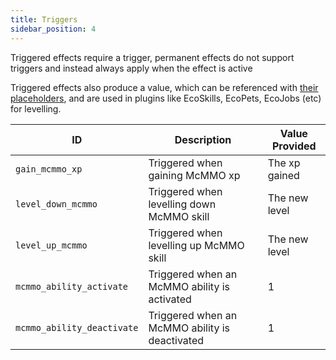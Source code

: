 ```yaml
---
title: Triggers
sidebar_position: 4
---
```


Triggered effects require a trigger, permanent effects do not support triggers and instead always apply when the effect
is active

Triggered effects also produce a value, which can be referenced with [their placeholders](https://plugins.auxilor.io/effects/configuring-an-effect#placeholders),
and are used in plugins like EcoSkills, EcoPets, EcoJobs (etc) for levelling.

| ID                         | Description                                    | Value Provided |
| -------------------------- | ---------------------------------------------- | -------------- |
| `gain_mcmmo_xp`            | Triggered when gaining McMMO xp                | The xp gained  |
| `level_down_mcmmo`         | Triggered when levelling down McMMO skill      | The new level  |
| `level_up_mcmmo`           | Triggered when levelling up McMMO skill        | The new level  |
| `mcmmo_ability_activate`   | Triggered when an McMMO ability is activated   | 1              |
| `mcmmo_ability_deactivate` | Triggered when an McMMO ability is deactivated | 1              |

